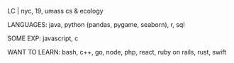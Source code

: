 LC | nyc, 19, umass cs & ecology

LANGUAGES: java, python (pandas, pygame, seaborn), r, sql

SOME EXP: javascript, c

WANT TO LEARN: bash, c++, go, node, php, react, ruby on rails, rust, swift
